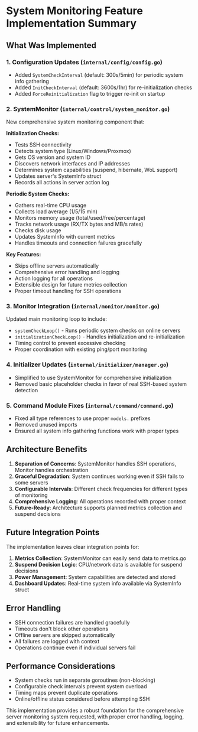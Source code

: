 # System Monitoring Feature Implementation Summary

## What Was Implemented

### 1. Configuration Updates (`internal/config/config.go`)
- Added `SystemCheckInterval` (default: 300s/5min) for periodic system info gathering
- Added `InitCheckInterval` (default: 3600s/1hr) for re-initialization checks
- Added `ForceReinitialization` flag to trigger re-init on startup

### 2. SystemMonitor (`internal/control/system_monitor.go`)
New comprehensive system monitoring component that:

**Initialization Checks:**
- Tests SSH connectivity
- Detects system type (Linux/Windows/Proxmox)
- Gets OS version and system ID
- Discovers network interfaces and IP addresses
- Determines system capabilities (suspend, hibernate, WoL support)
- Updates server's SystemInfo struct
- Records all actions in server action log

**Periodic System Checks:**
- Gathers real-time CPU usage
- Collects load average (1/5/15 min)
- Monitors memory usage (total/used/free/percentage)
- Tracks network usage (RX/TX bytes and MB/s rates)
- Checks disk usage
- Updates SystemInfo with current metrics
- Handles timeouts and connection failures gracefully

**Key Features:**
- Skips offline servers automatically
- Comprehensive error handling and logging
- Action logging for all operations
- Extensible design for future metrics collection
- Proper timeout handling for SSH operations

### 3. Monitor Integration (`internal/monitor/monitor.go`)
Updated main monitoring loop to include:
- `systemCheckLoop()` - Runs periodic system checks on online servers
- `initializationCheckLoop()` - Handles initialization and re-initialization
- Timing control to prevent excessive checking
- Proper coordination with existing ping/port monitoring

### 4. Initializer Updates (`internal/initializer/manager.go`)
- Simplified to use SystemMonitor for comprehensive initialization
- Removed basic placeholder checks in favor of real SSH-based system detection

### 5. Command Module Fixes (`internal/command/command.go`)
- Fixed all type references to use proper `models.` prefixes
- Removed unused imports
- Ensured all system info gathering functions work with proper types

## Architecture Benefits

1. **Separation of Concerns**: SystemMonitor handles SSH operations, Monitor handles orchestration
2. **Graceful Degradation**: System continues working even if SSH fails to some servers
3. **Configurable Intervals**: Different check frequencies for different types of monitoring
4. **Comprehensive Logging**: All operations recorded with proper context
5. **Future-Ready**: Architecture supports planned metrics collection and suspend decisions

## Future Integration Points

The implementation leaves clear integration points for:

1. **Metrics Collection**: SystemMonitor can easily send data to metrics.go
2. **Suspend Decision Logic**: CPU/network data is available for suspend decisions
3. **Power Management**: System capabilities are detected and stored
4. **Dashboard Updates**: Real-time system info available via SystemInfo struct

## Error Handling

- SSH connection failures are handled gracefully
- Timeouts don't block other operations
- Offline servers are skipped automatically
- All failures are logged with context
- Operations continue even if individual servers fail

## Performance Considerations

- System checks run in separate goroutines (non-blocking)
- Configurable check intervals prevent system overload
- Timing maps prevent duplicate operations
- Online/offline status considered before attempting SSH

This implementation provides a robust foundation for the comprehensive server monitoring system requested, with proper error handling, logging, and extensibility for future enhancements.
